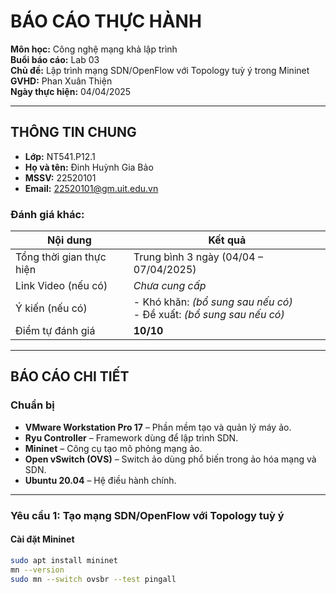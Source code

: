 # BÁO CÁO THỰC HÀNH
**Môn học:** Công nghệ mạng khả lập trình  
**Buổi báo cáo:** Lab 03  
**Chủ đề:** Lập trình mạng SDN/OpenFlow với Topology tuỳ ý trong Mininet  
**GVHD:** Phan Xuân Thiện  
**Ngày thực hiện:** 04/04/2025  

---

## THÔNG TIN CHUNG

- **Lớp:** NT541.P12.1  
- **Họ và tên:** Đinh Huỳnh Gia Bảo  
- **MSSV:** 22520101  
- **Email:** 22520101@gm.uit.edu.vn  

### Đánh giá khác:

| Nội dung                         | Kết quả                                |
|----------------------------------|----------------------------------------|
| Tổng thời gian thực hiện        | Trung bình 3 ngày (04/04 – 07/04/2025) |
| Link Video (nếu có)             | _Chưa cung cấp_                        |
| Ý kiến (nếu có)                 | - Khó khăn: _(bổ sung sau nếu có)_ <br> - Đề xuất: _(bổ sung sau nếu có)_ |
| Điểm tự đánh giá                | **10/10**                              |

---

## BÁO CÁO CHI TIẾT

### Chuẩn bị

- **VMware Workstation Pro 17** – Phần mềm tạo và quản lý máy ảo.  
- **Ryu Controller** – Framework dùng để lập trình SDN.  
- **Mininet** – Công cụ tạo mô phỏng mạng ảo.  
- **Open vSwitch (OVS)** – Switch ảo dùng phổ biến trong ảo hóa mạng và SDN.  
- **Ubuntu 20.04** – Hệ điều hành chính.

---

### Yêu cầu 1: Tạo mạng SDN/OpenFlow với Topology tuỳ ý

#### Cài đặt Mininet
```bash
sudo apt install mininet
mn --version
sudo mn --switch ovsbr --test pingall
